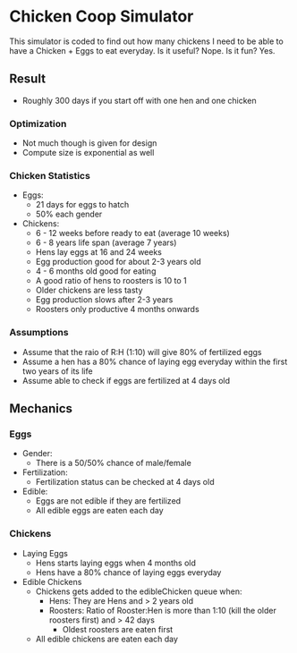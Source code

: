 # Chicken Coop Simulator
This simulator is coded to find out how many chickens I need to be able to have a Chicken + Eggs to eat everyday. Is it useful? Nope. Is it fun? Yes.

## Result
- Roughly 300 days if you start off with one hen and one chicken

### Optimization
- Not much though is given for design
- Compute size is exponential as well

### Chicken Statistics
- Eggs:
    - 21 days for eggs to hatch
    - 50% each gender
- Chickens:
    - 6 - 12 weeks before ready to eat (average 10 weeks)
    - 6 - 8 years life span (average 7 years)
    - Hens lay eggs at 16 and 24 weeks
    - Egg production good for about 2-3 years old
    - 4 - 6 months old good for eating
    - A good ratio of hens to roosters is 10 to 1
    - Older chickens are less tasty
    - Egg production slows after 2-3 years
    - Roosters only productive 4 months onwards


### Assumptions
- Assume that the raio of R:H (1:10) will give 80% of fertilized eggs
- Assume a hen has a 80% chance of laying egg everyday within the first two years of its life
- Assume able to check if eggs are fertilized at 4 days old

## Mechanics
### Eggs
- Gender:
    - There is a 50/50% chance of male/female
- Fertilization:
    - Fertilization status can be checked at 4 days old
- Edible:
    - Eggs are not edible if they are fertilized
    - All edible eggs are eaten each day
### Chickens
- Laying Eggs
    - Hens starts laying eggs when 4 months old
    - Hens have a 80% chance of laying eggs everyday
- Edible Chickens
    - Chickens gets added to the edibleChicken queue when:
        - Hens: They are Hens and > 2 years old
        - Roosters: Ratio of Rooster:Hen is more than 1:10 (kill the older roosters first) and > 42 days
            - Oldest roosters are eaten first
    - All edible chickens are eaten each day